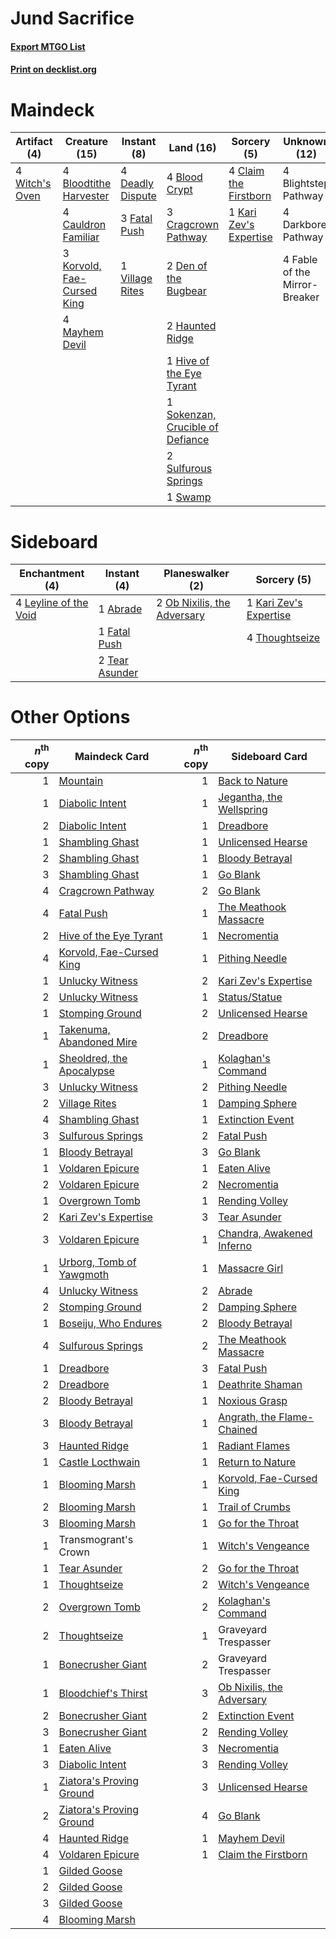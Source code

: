 # Jund Sacrifice

#### [Export MTGO List](../collection/Jund%20Sacrifice/Jund%20Sacrifice.txt)
#### [Print on decklist.org](http://decklist.org/?deckmain=4%09Blightstep%20Pathway%0A4%09Blood%20Crypt%0A4%09Bloodtithe%20Harvester%0A4%09Cauldron%20Familiar%0A4%09Claim%20the%20Firstborn%0A3%09Cragcrown%20Pathway%0A4%09Darkbore%20Pathway%0A4%09Deadly%20Dispute%0A2%09Den%20of%20the%20Bugbear%0A4%09Fable%20of%20the%20Mirror-Breaker%0A3%09Fatal%20Push%0A2%09Haunted%20Ridge%0A1%09Hive%20of%20the%20Eye%20Tyrant%0A1%09Kari%20Zev's%20Expertise%0A3%09Korvold,%20Fae-Cursed%20King%0A4%09Mayhem%20Devil%0A1%09Sokenzan,%20Crucible%20of%20Defiance%0A2%09Sulfurous%20Springs%0A1%09Swamp%0A1%09Village%20Rites%0A4%09Witch's%20Oven&deckside=1%09Abrade%0A1%09Fatal%20Push%0A1%09Kari%20Zev's%20Expertise%0A4%09Leyline%20of%20the%20Void%0A2%09Ob%20Nixilis,%20the%20Adversary%0A2%09Tear%20Asunder%0A4%09Thoughtseize)
# Maindeck

|                                      Artifact (4)                                       |                                            Creature (15)                                            |                                        Instant (8)                                        |                                                 Land (16)                                                 |                                           Sorcery (5)                                           |        Unknown (12)         |
|-----------------------------------------------------------------------------------------|-----------------------------------------------------------------------------------------------------|-------------------------------------------------------------------------------------------|-----------------------------------------------------------------------------------------------------------|-------------------------------------------------------------------------------------------------|-----------------------------|
|4 [Witch's Oven](http://gatherer.wizards.com/Pages/Card/Details.aspx?multiverseid=473199)|4 [Bloodtithe Harvester](http://gatherer.wizards.com/Pages/Card/Details.aspx?multiverseid=541102)    |4 [Deadly Dispute](http://gatherer.wizards.com/Pages/Card/Details.aspx?multiverseid=527381)|4 [Blood Crypt](http://gatherer.wizards.com/Pages/Card/Details.aspx?multiverseid=97102)                    |4 [Claim the Firstborn](http://gatherer.wizards.com/Pages/Card/Details.aspx?multiverseid=473080) |4 Blightstep Pathway         |
|                                                                                         |4 [Cauldron Familiar](http://gatherer.wizards.com/Pages/Card/Details.aspx?multiverseid=473043)       |3 [Fatal Push](http://gatherer.wizards.com/Pages/Card/Details.aspx?multiverseid=423724)    |3 [Cragcrown Pathway](http://gatherer.wizards.com/Pages/Card/Details.aspx?multiverseid=491915)             |1 [Kari Zev's Expertise](http://gatherer.wizards.com/Pages/Card/Details.aspx?multiverseid=423755)|4 Darkbore Pathway           |
|                                                                                         |3 [Korvold, Fae-Cursed King](http://gatherer.wizards.com/Pages/Card/Details.aspx?multiverseid=476047)|1 [Village Rites](http://gatherer.wizards.com/Pages/Card/Details.aspx?multiverseid=485449) |2 [Den of the Bugbear](http://gatherer.wizards.com/Pages/Card/Details.aspx?multiverseid=527541)            |                                                                                                 |4 Fable of the Mirror-Breaker|
|                                                                                         |4 [Mayhem Devil](http://gatherer.wizards.com/Pages/Card/Details.aspx?multiverseid=461131)            |                                                                                           |2 [Haunted Ridge](http://gatherer.wizards.com/Pages/Card/Details.aspx?multiverseid=535061)                 |                                                                                                 |                             |
|                                                                                         |                                                                                                     |                                                                                           |1 [Hive of the Eye Tyrant](http://gatherer.wizards.com/Pages/Card/Details.aspx?multiverseid=527545)        |                                                                                                 |                             |
|                                                                                         |                                                                                                     |                                                                                           |1 [Sokenzan, Crucible of Defiance](http://gatherer.wizards.com/Pages/Card/Details.aspx?multiverseid=548589)|                                                                                                 |                             |
|                                                                                         |                                                                                                     |                                                                                           |2 [Sulfurous Springs](http://gatherer.wizards.com/Pages/Card/Details.aspx?multiverseid=129751)             |                                                                                                 |                             |
|                                                                                         |                                                                                                     |                                                                                           |1 [Swamp](http://gatherer.wizards.com/Pages/Card/Details.aspx?multiverseid=439858)                         |                                                                                                 |                             |


# Sideboard

|                                        Enchantment (4)                                         |                                       Instant (4)                                       |                                           Planeswalker (2)                                           |                                           Sorcery (5)                                           |
|------------------------------------------------------------------------------------------------|-----------------------------------------------------------------------------------------|------------------------------------------------------------------------------------------------------|-------------------------------------------------------------------------------------------------|
|4 [Leyline of the Void](http://gatherer.wizards.com/Pages/Card/Details.aspx?multiverseid=107682)|1 [Abrade](http://gatherer.wizards.com/Pages/Card/Details.aspx?multiverseid=430772)      |2 [Ob Nixilis, the Adversary](http://gatherer.wizards.com/Pages/Card/Details.aspx?multiverseid=555407)|1 [Kari Zev's Expertise](http://gatherer.wizards.com/Pages/Card/Details.aspx?multiverseid=423755)|
|                                                                                                |1 [Fatal Push](http://gatherer.wizards.com/Pages/Card/Details.aspx?multiverseid=423724)  |                                                                                                      |4 [Thoughtseize](http://gatherer.wizards.com/Pages/Card/Details.aspx?multiverseid=438676)        |
|                                                                                                |2 [Tear Asunder](http://gatherer.wizards.com/Pages/Card/Details.aspx?multiverseid=574663)|                                                                                                      |                                                                                                 |


# Other Options

|*n*<sup>th</sup> copy|                                           Maindeck Card                                            |*n*<sup>th</sup> copy|                                           Sideboard Card                                            |
|--------------------:|----------------------------------------------------------------------------------------------------|--------------------:|-----------------------------------------------------------------------------------------------------|
|                    1|[Mountain](http://gatherer.wizards.com/Pages/Card/Details.aspx?multiverseid=439859)                 |                    1|[Back to Nature](http://gatherer.wizards.com/Pages/Card/Details.aspx?multiverseid=208284)            |
|                    1|[Diabolic Intent](http://gatherer.wizards.com/Pages/Card/Details.aspx?multiverseid=446109)          |                    1|[Jegantha, the Wellspring](http://gatherer.wizards.com/Pages/Card/Details.aspx?multiverseid=479742)  |
|                    2|[Diabolic Intent](http://gatherer.wizards.com/Pages/Card/Details.aspx?multiverseid=446109)          |                    1|[Dreadbore](http://gatherer.wizards.com/Pages/Card/Details.aspx?multiverseid=430622)                 |
|                    1|[Shambling Ghast](http://gatherer.wizards.com/Pages/Card/Details.aspx?multiverseid=527406)          |                    1|[Unlicensed Hearse](http://gatherer.wizards.com/Pages/Card/Details.aspx?multiverseid=555447)         |
|                    2|[Shambling Ghast](http://gatherer.wizards.com/Pages/Card/Details.aspx?multiverseid=527406)          |                    1|[Bloody Betrayal](http://gatherer.wizards.com/Pages/Card/Details.aspx?multiverseid=541002)           |
|                    3|[Shambling Ghast](http://gatherer.wizards.com/Pages/Card/Details.aspx?multiverseid=527406)          |                    1|[Go Blank](http://gatherer.wizards.com/Pages/Card/Details.aspx?multiverseid=513549)                  |
|                    4|[Cragcrown Pathway](http://gatherer.wizards.com/Pages/Card/Details.aspx?multiverseid=491915)        |                    2|[Go Blank](http://gatherer.wizards.com/Pages/Card/Details.aspx?multiverseid=513549)                  |
|                    4|[Fatal Push](http://gatherer.wizards.com/Pages/Card/Details.aspx?multiverseid=423724)               |                    1|[The Meathook Massacre](http://gatherer.wizards.com/Pages/Card/Details.aspx?multiverseid=534886)     |
|                    2|[Hive of the Eye Tyrant](http://gatherer.wizards.com/Pages/Card/Details.aspx?multiverseid=527545)   |                    1|[Necromentia](http://gatherer.wizards.com/Pages/Card/Details.aspx?multiverseid=485439)               |
|                    4|[Korvold, Fae-Cursed King](http://gatherer.wizards.com/Pages/Card/Details.aspx?multiverseid=476047) |                    1|[Pithing Needle](http://gatherer.wizards.com/Pages/Card/Details.aspx?multiverseid=129526)            |
|                    1|[Unlucky Witness](http://gatherer.wizards.com/Pages/Card/Details.aspx?multiverseid=555329)          |                    2|[Kari Zev's Expertise](http://gatherer.wizards.com/Pages/Card/Details.aspx?multiverseid=423755)      |
|                    2|[Unlucky Witness](http://gatherer.wizards.com/Pages/Card/Details.aspx?multiverseid=555329)          |                    1|[Status/Statue](http://gatherer.wizards.com/Pages/Card/Details.aspx?multiverseid=452980)             |
|                    1|[Stomping Ground](http://gatherer.wizards.com/Pages/Card/Details.aspx?multiverseid=405110)          |                    2|[Unlicensed Hearse](http://gatherer.wizards.com/Pages/Card/Details.aspx?multiverseid=555447)         |
|                    1|[Takenuma, Abandoned Mire](http://gatherer.wizards.com/Pages/Card/Details.aspx?multiverseid=548591) |                    2|[Dreadbore](http://gatherer.wizards.com/Pages/Card/Details.aspx?multiverseid=430622)                 |
|                    1|[Sheoldred, the Apocalypse](http://gatherer.wizards.com/Pages/Card/Details.aspx?multiverseid=574587)|                    1|[Kolaghan's Command](http://gatherer.wizards.com/Pages/Card/Details.aspx?multiverseid=394613)        |
|                    3|[Unlucky Witness](http://gatherer.wizards.com/Pages/Card/Details.aspx?multiverseid=555329)          |                    2|[Pithing Needle](http://gatherer.wizards.com/Pages/Card/Details.aspx?multiverseid=129526)            |
|                    2|[Village Rites](http://gatherer.wizards.com/Pages/Card/Details.aspx?multiverseid=485449)            |                    1|[Damping Sphere](http://gatherer.wizards.com/Pages/Card/Details.aspx?multiverseid=443101)            |
|                    4|[Shambling Ghast](http://gatherer.wizards.com/Pages/Card/Details.aspx?multiverseid=527406)          |                    1|[Extinction Event](http://gatherer.wizards.com/Pages/Card/Details.aspx?multiverseid=479608)          |
|                    3|[Sulfurous Springs](http://gatherer.wizards.com/Pages/Card/Details.aspx?multiverseid=129751)        |                    2|[Fatal Push](http://gatherer.wizards.com/Pages/Card/Details.aspx?multiverseid=423724)                |
|                    1|[Bloody Betrayal](http://gatherer.wizards.com/Pages/Card/Details.aspx?multiverseid=541002)          |                    3|[Go Blank](http://gatherer.wizards.com/Pages/Card/Details.aspx?multiverseid=513549)                  |
|                    1|[Voldaren Epicure](http://gatherer.wizards.com/Pages/Card/Details.aspx?multiverseid=541041)         |                    1|[Eaten Alive](http://gatherer.wizards.com/Pages/Card/Details.aspx?multiverseid=534869)               |
|                    2|[Voldaren Epicure](http://gatherer.wizards.com/Pages/Card/Details.aspx?multiverseid=541041)         |                    2|[Necromentia](http://gatherer.wizards.com/Pages/Card/Details.aspx?multiverseid=485439)               |
|                    1|[Overgrown Tomb](http://gatherer.wizards.com/Pages/Card/Details.aspx?multiverseid=405103)           |                    1|[Rending Volley](http://gatherer.wizards.com/Pages/Card/Details.aspx?multiverseid=394663)            |
|                    2|[Kari Zev's Expertise](http://gatherer.wizards.com/Pages/Card/Details.aspx?multiverseid=423755)     |                    3|[Tear Asunder](http://gatherer.wizards.com/Pages/Card/Details.aspx?multiverseid=574663)              |
|                    3|[Voldaren Epicure](http://gatherer.wizards.com/Pages/Card/Details.aspx?multiverseid=541041)         |                    1|[Chandra, Awakened Inferno](http://gatherer.wizards.com/Pages/Card/Details.aspx?multiverseid=466881) |
|                    1|[Urborg, Tomb of Yawgmoth](http://gatherer.wizards.com/Pages/Card/Details.aspx?multiverseid=383425) |                    1|[Massacre Girl](http://gatherer.wizards.com/Pages/Card/Details.aspx?multiverseid=461026)             |
|                    4|[Unlucky Witness](http://gatherer.wizards.com/Pages/Card/Details.aspx?multiverseid=555329)          |                    2|[Abrade](http://gatherer.wizards.com/Pages/Card/Details.aspx?multiverseid=430772)                    |
|                    2|[Stomping Ground](http://gatherer.wizards.com/Pages/Card/Details.aspx?multiverseid=405110)          |                    2|[Damping Sphere](http://gatherer.wizards.com/Pages/Card/Details.aspx?multiverseid=443101)            |
|                    1|[Boseiju, Who Endures](http://gatherer.wizards.com/Pages/Card/Details.aspx?multiverseid=548579)     |                    2|[Bloody Betrayal](http://gatherer.wizards.com/Pages/Card/Details.aspx?multiverseid=541002)           |
|                    4|[Sulfurous Springs](http://gatherer.wizards.com/Pages/Card/Details.aspx?multiverseid=129751)        |                    2|[The Meathook Massacre](http://gatherer.wizards.com/Pages/Card/Details.aspx?multiverseid=534886)     |
|                    1|[Dreadbore](http://gatherer.wizards.com/Pages/Card/Details.aspx?multiverseid=430622)                |                    3|[Fatal Push](http://gatherer.wizards.com/Pages/Card/Details.aspx?multiverseid=423724)                |
|                    2|[Dreadbore](http://gatherer.wizards.com/Pages/Card/Details.aspx?multiverseid=430622)                |                    1|[Deathrite Shaman](http://gatherer.wizards.com/Pages/Card/Details.aspx?multiverseid=413757)          |
|                    2|[Bloody Betrayal](http://gatherer.wizards.com/Pages/Card/Details.aspx?multiverseid=541002)          |                    1|[Noxious Grasp](http://gatherer.wizards.com/Pages/Card/Details.aspx?multiverseid=466864)             |
|                    3|[Bloody Betrayal](http://gatherer.wizards.com/Pages/Card/Details.aspx?multiverseid=541002)          |                    1|[Angrath, the Flame-Chained](http://gatherer.wizards.com/Pages/Card/Details.aspx?multiverseid=439809)|
|                    3|[Haunted Ridge](http://gatherer.wizards.com/Pages/Card/Details.aspx?multiverseid=535061)            |                    1|[Radiant Flames](http://gatherer.wizards.com/Pages/Card/Details.aspx?multiverseid=402002)            |
|                    1|[Castle Locthwain](http://gatherer.wizards.com/Pages/Card/Details.aspx?multiverseid=473203)         |                    1|[Return to Nature](http://gatherer.wizards.com/Pages/Card/Details.aspx?multiverseid=461102)          |
|                    1|[Blooming Marsh](http://gatherer.wizards.com/Pages/Card/Details.aspx?multiverseid=417816)           |                    1|[Korvold, Fae-Cursed King](http://gatherer.wizards.com/Pages/Card/Details.aspx?multiverseid=476047)  |
|                    2|[Blooming Marsh](http://gatherer.wizards.com/Pages/Card/Details.aspx?multiverseid=417816)           |                    1|[Trail of Crumbs](http://gatherer.wizards.com/Pages/Card/Details.aspx?multiverseid=473141)           |
|                    3|[Blooming Marsh](http://gatherer.wizards.com/Pages/Card/Details.aspx?multiverseid=417816)           |                    1|[Go for the Throat](http://gatherer.wizards.com/Pages/Card/Details.aspx?multiverseid=433046)         |
|                    1|Transmogrant's Crown                                                                                |                    1|[Witch's Vengeance](http://gatherer.wizards.com/Pages/Card/Details.aspx?multiverseid=473073)         |
|                    1|[Tear Asunder](http://gatherer.wizards.com/Pages/Card/Details.aspx?multiverseid=574663)             |                    2|[Go for the Throat](http://gatherer.wizards.com/Pages/Card/Details.aspx?multiverseid=433046)         |
|                    1|[Thoughtseize](http://gatherer.wizards.com/Pages/Card/Details.aspx?multiverseid=438676)             |                    2|[Witch's Vengeance](http://gatherer.wizards.com/Pages/Card/Details.aspx?multiverseid=473073)         |
|                    2|[Overgrown Tomb](http://gatherer.wizards.com/Pages/Card/Details.aspx?multiverseid=405103)           |                    2|[Kolaghan's Command](http://gatherer.wizards.com/Pages/Card/Details.aspx?multiverseid=394613)        |
|                    2|[Thoughtseize](http://gatherer.wizards.com/Pages/Card/Details.aspx?multiverseid=438676)             |                    1|Graveyard Trespasser                                                                                 |
|                    1|[Bonecrusher Giant](http://gatherer.wizards.com/Pages/Card/Details.aspx?multiverseid=473077)        |                    2|Graveyard Trespasser                                                                                 |
|                    1|[Bloodchief's Thirst](http://gatherer.wizards.com/Pages/Card/Details.aspx?multiverseid=491729)      |                    3|[Ob Nixilis, the Adversary](http://gatherer.wizards.com/Pages/Card/Details.aspx?multiverseid=555407) |
|                    2|[Bonecrusher Giant](http://gatherer.wizards.com/Pages/Card/Details.aspx?multiverseid=473077)        |                    2|[Extinction Event](http://gatherer.wizards.com/Pages/Card/Details.aspx?multiverseid=479608)          |
|                    3|[Bonecrusher Giant](http://gatherer.wizards.com/Pages/Card/Details.aspx?multiverseid=473077)        |                    2|[Rending Volley](http://gatherer.wizards.com/Pages/Card/Details.aspx?multiverseid=394663)            |
|                    1|[Eaten Alive](http://gatherer.wizards.com/Pages/Card/Details.aspx?multiverseid=534869)              |                    3|[Necromentia](http://gatherer.wizards.com/Pages/Card/Details.aspx?multiverseid=485439)               |
|                    3|[Diabolic Intent](http://gatherer.wizards.com/Pages/Card/Details.aspx?multiverseid=446109)          |                    3|[Rending Volley](http://gatherer.wizards.com/Pages/Card/Details.aspx?multiverseid=394663)            |
|                    1|[Ziatora's Proving Ground](http://gatherer.wizards.com/Pages/Card/Details.aspx?multiverseid=555462) |                    3|[Unlicensed Hearse](http://gatherer.wizards.com/Pages/Card/Details.aspx?multiverseid=555447)         |
|                    2|[Ziatora's Proving Ground](http://gatherer.wizards.com/Pages/Card/Details.aspx?multiverseid=555462) |                    4|[Go Blank](http://gatherer.wizards.com/Pages/Card/Details.aspx?multiverseid=513549)                  |
|                    4|[Haunted Ridge](http://gatherer.wizards.com/Pages/Card/Details.aspx?multiverseid=535061)            |                    1|[Mayhem Devil](http://gatherer.wizards.com/Pages/Card/Details.aspx?multiverseid=461131)              |
|                    4|[Voldaren Epicure](http://gatherer.wizards.com/Pages/Card/Details.aspx?multiverseid=541041)         |                    1|[Claim the Firstborn](http://gatherer.wizards.com/Pages/Card/Details.aspx?multiverseid=473080)       |
|                    1|[Gilded Goose](http://gatherer.wizards.com/Pages/Card/Details.aspx?multiverseid=473122)             |                     |                                                                                                     |
|                    2|[Gilded Goose](http://gatherer.wizards.com/Pages/Card/Details.aspx?multiverseid=473122)             |                     |                                                                                                     |
|                    3|[Gilded Goose](http://gatherer.wizards.com/Pages/Card/Details.aspx?multiverseid=473122)             |                     |                                                                                                     |
|                    4|[Blooming Marsh](http://gatherer.wizards.com/Pages/Card/Details.aspx?multiverseid=417816)           |                     |                                                                                                     |

